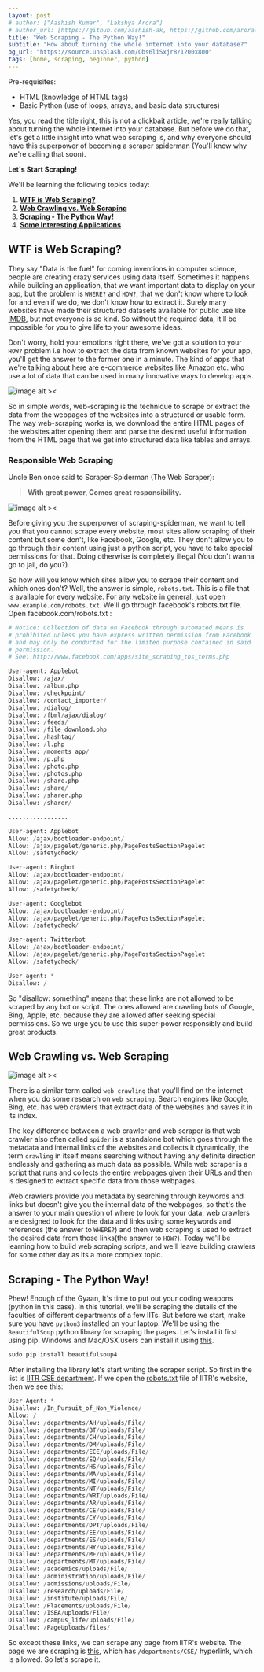 ```yaml
---
layout: post
# author: ["Aashish Kumar", "Lakshya Arora"]
# author_url: [https://github.com/aashish-ak, https://github.com/aroralakshya]
title: "Web Scraping - The Python Way!"
subtitle: "How about turning the whole internet into your database?"
bg_url: "https://source.unsplash.com/Qbs6liSxjr8/1200x800"
tags: [home, scraping, beginner, python]
---
```

Pre-requisites:

- HTML (knowledge of HTML tags)
- Basic Python (use of loops, arrays, and basic data structures)

Yes, you read the title right, this is not a clickbait article, we're really talking about turning the whole internet into your database. But before we do that, let's get a little insight into what web scraping is, and why everyone should have this superpower of becoming a scraper spiderman (You'll know why we're calling that soon).

__Let's Start Scraping!__

We'll be learning the following topics today:

1. **[WTF is Web Scraping?](#wtf-web-scraping)**
2. **[Web Crawling vs. Web Scraping](#scraping-crawling)**
3. **[Scraping - The Python Way!](#scraping-python)**
4. **[Some Interesting Applications](#applications)**

<h2 id="wtf-web-scraping"> WTF is Web Scraping? </h2>

They say "Data is the fuel" for coming inventions in computer science, people are creating crazy services using data itself.
Sometimes it happens while building an application, that we want important data to display on your app, but the problem is `WHERE?` and `HOW?`, that we don't know where to look for and even if we do, we don't know how to extract it. Surely many websites have made their structured datasets available for public use like [IMDB](https://www.imdb.com/interfaces/), but not everyone is so kind. So without the required data, it'll be impossible for you to give life to your awesome ideas.

Don't worry, hold your emotions right there, we've got a solution to your `HOW?` problem i.e how to extract the data from known websites for your app, you'll get the answer to the former one in a minute. The kind of apps that we're talking about here are e-commerce websites like Amazon etc. who use a lot of data that can be used in many innovative ways to develop apps.

![image alt ><](https://hirinfotech.com/wp-content/uploads/2019/10/What-is-Web-Scraping.png)

So in simple words, web-scraping is the technique to scrape or extract the data from the webpages of the websites into a structured or usable form. The way web-scraping works is, we download the entire HTML pages of the websites after opening them and parse the desired useful information from the HTML page that we get into structured data like tables and arrays.

### Responsible Web Scraping

Uncle Ben once said to Scraper-Spiderman (The Web Scraper):

> **With great power, Comes great responsibility.**

![image alt ><](https://user-images.githubusercontent.com/21988675/81482456-ce0ba800-9254-11ea-9b0f-3c728e5c234d.png)

Before giving you the superpower of scraping-spiderman, we want to tell you that you cannot scrape every website, most sites allow scraping of their content but some don't, like Facebook, Google, etc. They don't allow you to go through their content using just a python script, you have to take special permissions for that. Doing otherwise is completely illegal (You don't wanna go to jail, do you?).

So how will you know which sites allow you to scrape their content and which ones don't? Well, the answer is simple, `robots.txt`. This is a file that is available for every website. For any website in general, just open `www.example.com/robots.txt`. We'll go through facebook's robots.txt file. Open facebook.com/robots.txt :

```python
# Notice: Collection of data on Facebook through automated means is
# prohibited unless you have express written permission from Facebook
# and may only be conducted for the limited purpose contained in said
# permission.
# See: http://www.facebook.com/apps/site_scraping_tos_terms.php

User-agent: Applebot
Disallow: /ajax/
Disallow: /album.php
Disallow: /checkpoint/
Disallow: /contact_importer/
Disallow: /dialog/
Disallow: /fbml/ajax/dialog/
Disallow: /feeds/
Disallow: /file_download.php
Disallow: /hashtag/
Disallow: /l.php
Disallow: /moments_app/
Disallow: /p.php
Disallow: /photo.php
Disallow: /photos.php
Disallow: /share.php
Disallow: /share/
Disallow: /sharer.php
Disallow: /sharer/

.................

User-agent: Applebot
Allow: /ajax/bootloader-endpoint/
Allow: /ajax/pagelet/generic.php/PagePostsSectionPagelet
Allow: /safetycheck/

User-agent: Bingbot
Allow: /ajax/bootloader-endpoint/
Allow: /ajax/pagelet/generic.php/PagePostsSectionPagelet
Allow: /safetycheck/

User-agent: Googlebot
Allow: /ajax/bootloader-endpoint/
Allow: /ajax/pagelet/generic.php/PagePostsSectionPagelet
Allow: /safetycheck/

User-agent: Twitterbot
Allow: /ajax/bootloader-endpoint/
Allow: /ajax/pagelet/generic.php/PagePostsSectionPagelet
Allow: /safetycheck/

User-agent: *
Disallow: /
```

So "disallow: something" means that these links are not allowed to be scraped by any bot or script. The ones allowed are crawling bots of Google, Bing, Apple, etc. because they are allowed after seeking special permissions. So we urge you to use this super-power responsibly and build great products.

<h2 id="scraping-crawling"> Web Crawling vs. Web Scraping </h2>

![image alt ><](https://limeproxies.com/blog/wp-content/uploads/2019/07/LP-720x360.jpg)

There is a similar term called `web crawling` that you'll find on the internet when you do some research on `web scraping`. Search engines like Google, Bing, etc. has web crawlers that extract data of the websites and saves it in its index.

The key difference between a web crawler and web scraper is that web crawler also often called `spider` is a standalone bot which goes through the metadata and internal links of the websites and collects it dynamically, the term `crawling` in itself means searching without having any definite direction endlessly and gathering as much data as possible. While web scraper is a script that runs and collects the entire webpages given their URLs and then is designed to extract specific data from those webpages.

Web crawlers provide you metadata by searching through keywords and links but doesn't give you the internal data of the webpages, so that's the answer to your main question of where to look for your data, web crawlers are designed to look for the data and links using some keywords and references (the answer to `WHERE?`) and then web scraping is used to extract the desired data from those links(the answer to `HOW?`). Today we'll be learning how to build web scraping scripts, and we'll leave building crawlers for some other day as its a more complex topic.

<h2 id="scraping-python"> Scraping - The Python Way! </h2>

Phew! Enough of the Gyaan, It's time to put out your coding weapons (python in this case). In this tutorial, we'll be scraping the details of the faculties of different departments of a few IITs. But before we start, make sure you have `python3` installed on your laptop. We'll be using the `BeautifulSoup` python library for scraping the pages. Let's install it first using pip. Windows and Mac/OSX users can install it using [this](https://subscription.packtpub.com/book/web_development/9781783289554/1/ch01lvl1sec08/installing-beautiful-soup).

```python
sudo pip install beautifulsoup4
```

After installing the library let's start writing the scraper script. So first in the list is [IITR CSE department](https://www.iitr.ac.in/departments/CSE/pages/People+Faculty_List.html). If we open the [robots.txt](https://www.iitr.ac.in/robots.txt) file of IITR's website, then we see this:

```python
User-Agent: *
Disallow: /In_Pursuit_of_Non_Violence/
Allow: /
Disallow: /departments/AH/uploads/File/
Disallow: /departments/BT/uploads/File/
Disallow: /departments/CH/uploads/File/
Disallow: /departments/DM/uploads/File/
Disallow: /departments/ECE/uploads/File/
Disallow: /departments/EQ/uploads/File/
Disallow: /departments/HS/uploads/File/
Disallow: /departments/MA/uploads/File/
Disallow: /departments/MI/uploads/File/
Disallow: /departments/NT/uploads/File/
Disallow: /departments/WRT/uploads/File/
Disallow: /departments/AR/uploads/File/
Disallow: /departments/CE/uploads/File/
Disallow: /departments/CY/uploads/File/
Disallow: /departments/DPT/uploads/File/
Disallow: /departments/EE/uploads/File/
Disallow: /departments/ES/uploads/File/
Disallow: /departments/HY/uploads/File/
Disallow: /departments/ME/uploads/File/
Disallow: /departments/MT/uploads/File/
Disallow: /academics/uploads/File/
Disallow: /administration/uploads/File/
Disallow: /admissions/uploads/File/
Disallow: /research/uploads/File/
Disallow: /institute/uploads/File/
Disallow: /Placements/uploads/File/
Disallow: /ISEA/uploads/File/
Disallow: /campus_life/uploads/File/
Disallow: /PageUploads/files/
```

So except these links, we can scrape any page from IITR's website. The page we are scraping is [this](https://www.iitr.ac.in/departments/CSE/pages/People+Faculty_List.html), which has `/departments/CSE/` hyperlink, which is allowed. So let's scrape it.
